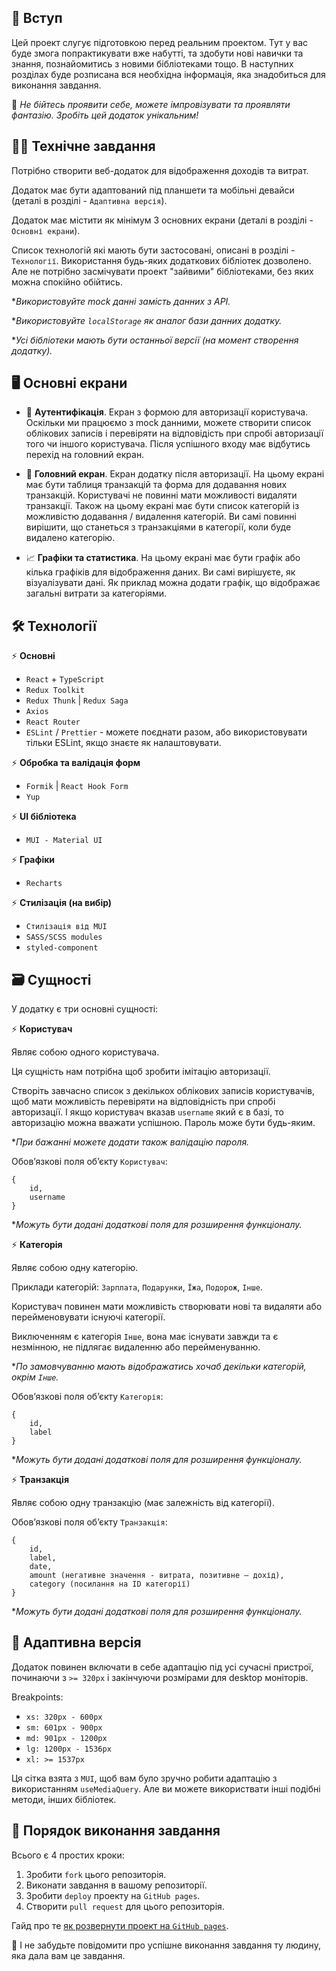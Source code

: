
## 👋 Вступ 

Цей проект слугує підготовкою перед реальним проектом.
Тут у вас буде змога попрактикувати вже набутті, та здобути нові навички та знання, познайомитись з новими бібліотеками тощо. 
В наступних розділах буде розписана вся необхідна інформація, яка знадобиться для виконання завдання.

🚀 *Не бійтесь проявити себе, можете імпровізувати та проявляти фантазію.*
*Зробіть цей додаток унікальним!*

## 👩‍💻 Технічне завдання

Потрібно створити веб-додаток для відображення доходів та витрат. 

Додаток має бути адаптований під планшети та мобільні девайси (деталі в розділі - ```Адаптивна версія```).

Додаток має містити як мінімум 3 основних екрани (деталі в розділі - ```Основні екрани```).

Список технологій які мають бути застосовані, описані в розділі - ```Технології```. Використання будь-яких додаткових бібліотек дозволено. Але не потрібно засмічувати проект "зайвими" бібліотеками, без яких можна спокійно обійтись.

*_Використовуйте mock данні замість данних з API._

*_Використовуйте ```localStorage``` як аналог бази данних додатку._
 
*_Усі бібліотеки мають бути останньої версії (на момент створення додатку)._

## 🖥️ Основні екрани

- 🔐 **Aутентифікація**. Екран з формою для авторизації користувача. Оскільки ми працюємо з mock данними, можете створити список облікових записів і перевіряти на відповідість при спробі авторизації того чи іншого користувача. Після успішного входу має відбутись перехід на головний екран. 

- 📝 **Головний екран**. Екран додатку після авторизації. На цьому екрані має бути таблиця транзакцій та форма для додавання нових транзакцій. Користувачі не повинні мати можливості видаляти транзакції. Також на цьому екрані має бути список категорій із можливістю додавання / видалення категорій. Ви самі повинні вирішити, що станеться з транзакціями в категорії, коли буде видалено категорію.

- 📈 **Графіки та статистика**. На цьому екрані має бути графік або кілька графіків для відображення даних. Ви самі вирішуєте, як візуалізувати дані. Як приклад можна додати графік, що відображає загальні витрати за категоріями.

## 🛠 Технології

⚡️ **Основні**
- ```React``` + ```TypeScript```
- ```Redux Toolkit```
- ```Redux Thunk``` | ```Redux Saga```
- ```Axios```
- ```React Router```
- ```ESLint``` / ```Prettier``` - можете поєднати разом, або використовувати тільки ESLint, якщо знаєте як налаштовувати.

⚡️ **Обробка та валідація форм**
- ```Formik``` | ```React Hook Form```
- ```Yup```

⚡️ **UI бібліотека**
- ```MUI - Material UI```

⚡️ **Графіки**
- ```Recharts```

⚡️ **Стилізація (на вибір)**
- ```Стилізація від MUI```
- ```SASS/SCSS modules```
- ```styled-component```

## 🗃️ Сущності

У додатку є три основні сущності: 

⚡️ **Користувач**

Являє собою одного користувача.

Ця сущність нам потрібна щоб зробити імітацію авторизації.

Створіть завчасно список з декількох облікових записів користувачів, щоб мати можливість перевіряти на відповідність при спробі авторизації.
І якщо користувач вказав ```username``` який є в базі, то авторизацію можна вважати успішною. 
Пароль може бути будь-яким. 

*_При бажанні можете додати також валідацію пароля._

Обовʼязкові поля обʼєкту ```Користувач```:

```
{
    id,
    username
}
```

*_Можуть бути додані додаткові поля для розширення функціоналу._

⚡️ **Категорія**

Являє собою одну категорію.

Приклади категорій: 
```Зарплата```, ```Подарунки```, ```Їжа```, ```Подорож```, ```Інше```.

Користувач повинен мати можливість створювати нові та видаляти або перейменовувати існуючі категорії.

Виключенням є категорія ```Інше```, вона має існувати завжди та є незмінною, не підлягає видаленню або перейменуванню.

*_По замовчуванню мають відображатись хочаб декільки категорій, окрім ```Інше```._

Обовʼязкові поля обʼєкту ```Категорія```:

```
{
    id,
    label
}
```

*_Можуть бути додані додаткові поля для розширення функціоналу._

⚡️ **Транзакція**

Являє собою одну транзакцію (має залежність від категорії).

Обовʼязкові поля обʼєкту ```Транзакція```:

```
{
    id,
    label,
    date,
    amount (негативне значення - витрата, позитивне – дохід),
    category (посилання на ID категорії)
}
```

*_Можуть бути додані додаткові поля для розширення функціоналу._

## 📱 Адаптивна версія

Додаток повинен включати в себе адаптацію під усі сучасні пристрої, починаючи з ```>= 320px``` і закінчуючи розмірами для desktop моніторів.

Breakpoints:
- ```xs: 320px - 600px```
- ```sm: 601px - 900px```
- ```md: 901px - 1200px```
- ```lg: 1200px - 1536px```
- ```xl: >= 1537px```

Ця сітка взята з ```MUI```, щоб вам було зручно робити адаптацію з використанням ```useMediaQuery```.
Але ви можете використвати інші подібні методи, інших бібліотек.

## 📌 Порядок виконання завдання

Всього є 4 простих кроки:

1. Зробити ```fork``` цього репозиторія.
2. Виконати завдання в вашому репозиторії.
3. Зробити ```deploy``` проекту на ```GitHub pages```.
4. Створити ```pull request``` для цього репозиторія.

Гайд про те [як розвернути проект на ```GitHub pages```](https://www.freecodecamp.org/news/deploy-a-react-app-to-github-pages/).

🔔 І не забудьте повідомити про успішне виконання завдання ту людину, яка дала вам це завдання.
